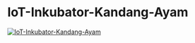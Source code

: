 # IoT-Inkubator-Kandang-Ayam


[![IoT-Inkubator-Kandang-Ayam](https://img.youtube.com/vi/2siAIznI2ME/0.jpg)](https://youtu.be/2siAIznI2ME)
